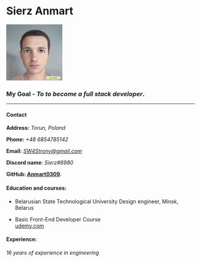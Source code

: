 # Sierz  Anmart

                                       
![Photo for cv](./image/sierz.jpeg "Photo for cv")

### My Goal - *__To to become a full stack developer__*.   
****  
#### Contact
__Address:__ *Torun, Poland*  
  
__Phone:__ *+48 6854785142*
   
__Email:__ *SW4Strony@gmail.com*  

__Discord name__: *Sierz#8980*  
  
  **GitHub: [Anmart0309][1].**

[1]: https://github.com/Anmart0319 "Anmart0319"
#### Education and courses:
* Belarusian State Technological University 
  Design engineer, Minsk, Belarus  

* Basic Front-End Developer Course   
[udemy.com](https://www.udemy.com/share/101Wy23@SoAVUfhOxMvH2BEFO7epAmttYr29LsOxMxp-sDshRD1nLVBsvMi3zbeR2HTIIwoP5g==/)

#### Experience:
  _16 years of experience in engineering_